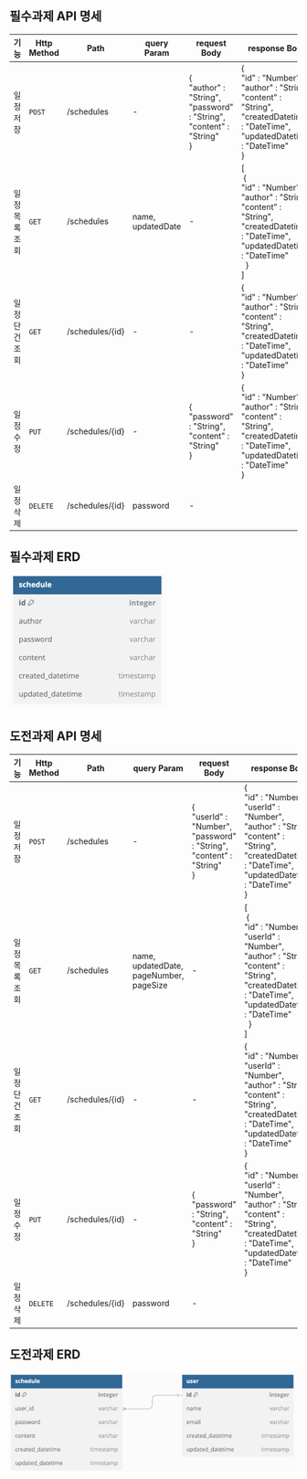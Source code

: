 ## 필수과제 API 명세

| 기능       | Http Method | Path            | query Param       | request Body                                                                               | response Body                                                                                                                                                                                 | 
|----------|-------------|-----------------|-------------------|--------------------------------------------------------------------------------------------|-----------------------------------------------------------------------------------------------------------------------------------------------------------------------------------------------|
| 일정 저장    | `POST`      | /schedules      | -                 | {<br/> "author" : "String", <br/> "password" : "String", <br/> "content" : "String" <br/>} | {<br/>  "id" : "Number", <br/> "author" : "String", <br/> "content" : "String", <br/> "createdDatetime" : "DateTime", <br/> "updatedDatetime" : "DateTime"<br/>}                              |
| 일정 목록 조회 | `GET`       | /schedules      | name, updatedDate | -                                                                                          | [<br/> &nbsp;{<br/>  "id" : "Number", <br/> "author" : "String", <br/> "content" : "String", <br/> "createdDatetime" : "DateTime", <br/> "updatedDatetime" : "DateTime"<br/> &nbsp; } <br/> ] |
| 일정 단건 조회 | `GET`       | /schedules/{id} | -                 | -                                                                                          | {<br/>  "id" : "Number", <br/> "author" : "String", <br/> "content" : "String", <br/> "createdDatetime" : "DateTime", <br/> "updatedDatetime" : "DateTime"<br/>}                              |
| 일정 수정    | `PUT`       | /schedules/{id} | -                 | {<br/> "password" : "String", <br/> "content" : "String" <br/>}                            | {<br/>  "id" : "Number", <br/> "author" : "String", <br/> "content" : "String", <br/> "createdDatetime" : "DateTime", <br/> "updatedDatetime" : "DateTime"<br/>}                              |
| 일정 삭제    | `DELETE`    | /schedules/{id} | password          | -                                                                                          |                                                                                                                                                                                               |


## 필수과제 ERD
![필수과제 ERD.png](필수과제_ERD.png)


## 도전과제 API 명세
| 기능       | Http Method | Path            | query Param                             | request Body                                                                               | response Body                                                                                                                                                                                                            | 
|----------|-------------|-----------------|-----------------------------------------|--------------------------------------------------------------------------------------------|--------------------------------------------------------------------------------------------------------------------------------------------------------------------------------------------------------------------------|
| 일정 저장    | `POST`      | /schedules      | -                                       | {<br/> "userId" : "Number", <br/> "password" : "String", <br/> "content" : "String" <br/>} | {<br/>  "id" : "Number", <br/> "userId" : "Number", <br/> "author" : "String", <br/> "content" : "String", <br/> "createdDatetime" : "DateTime", <br/> "updatedDatetime" : "DateTime"<br/>}                              |
| 일정 목록 조회 | `GET`       | /schedules      | name, updatedDate, pageNumber, pageSize | -                                                                                          | [<br/> &nbsp;{<br/>  "id" : "Number", <br/> "userId" : "Number", <br/> "author" : "String", <br/> "content" : "String", <br/> "createdDatetime" : "DateTime", <br/> "updatedDatetime" : "DateTime"<br/> &nbsp; } <br/> ] |
| 일정 단건 조회 | `GET`       | /schedules/{id} | -                                       | -                                                                                          | {<br/>  "id" : "Number", <br/> "userId" : "Number", <br/> "author" : "String", <br/> "content" : "String", <br/> "createdDatetime" : "DateTime", <br/> "updatedDatetime" : "DateTime"<br/>}                              |
| 일정 수정    | `PUT`       | /schedules/{id} | -                                       | {<br/> "password" : "String", <br/> "content" : "String" <br/>}                            | {<br/>  "id" : "Number", <br/> "userId" : "Number", <br/> "author" : "String", <br/> "content" : "String", <br/> "createdDatetime" : "DateTime", <br/> "updatedDatetime" : "DateTime"<br/>}                              |
| 일정 삭제    | `DELETE`    | /schedules/{id} | password                                | -                                                                                          |                                                                                                                                                                                                                          |

## 도전과제 ERD
![도전과제 ERD.png](도전과제_ERD.png)